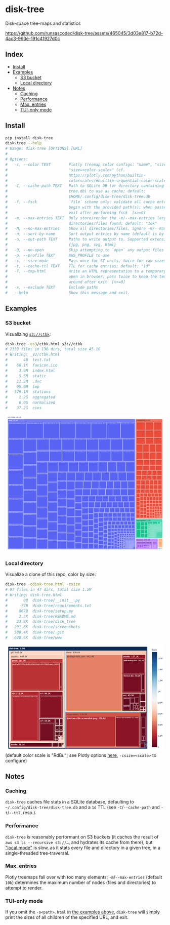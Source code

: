 # disk-tree
Disk-space tree-maps and statistics

https://github.com/runsascoded/disk-tree/assets/465045/3d03e817-b72d-4ac3-993e-191c41927d0c

## Index
<!-- toc -->
- [Install](#install)
- [Examples](#examples)
    - [S3 bucket](#s3)
    - [Local directory](#local)
- [Notes](#notes)
    - [Caching](#caching)
    - [Performance](#performance)
    - [Max. entries](#max-entries)
    - [TUI-only mode](#tui-only)
<!-- /toc -->

## Install <a id="install"></a>
```bash
pip install disk-tree
disk-tree --help
# Usage: disk-tree [OPTIONS] [URL]
#
# Options:
#   -c, --color TEXT        Plotly treemap color configs: "name", "size",
#                           "size=<color-scale>" (cf.
#                           https://plotly.com/python/builtin-
#                           colorscales/#builtin-sequential-color-scales)
#   -C, --cache-path TEXT   Path to SQLite DB (or directory containing disk-
#                           tree.db) to use as cache; default:
#                           $HOME/.config/disk-tree/disk-tree.db
#   -f, --fsck              `file` scheme only: validate all cache entries that
#                           begin with the provided path(s); when passed twice,
#                           exit after performing fsck  [x>=0]
#   -m, --max-entries TEXT  Only store/render the -m/--max-entries largest
#                           directories/files found; default: "10k"
#   -M, --no-max-entries    Show all directories/files, ignore -m/--max-entries
#   -n, --sort-by-name      Sort output entries by name (default is by size)
#   -o, --out-path TEXT     Paths to write output to. Supported extensions:
#                           {jpg, png, svg, html}
#   -O, --no-open           Skip attempting to `open` any output files
#   -p, --profile TEXT      AWS_PROFILE to use
#   -s, --size-mode         Pass once for SI units, twice for raw sizes  [x>=0]
#   -t, --cache-ttl TEXT    TTL for cache entries; default: "1d"
#   -T, --tmp-html          Write an HTML representation to a temporary file and
#                           open in browser; pass twice to keep the temp file
#                           around after exit  [x>=0]
#   -x, --exclude TEXT      Exclude paths
#   --help                  Show this message and exit.
```

## Examples <a id="examples"></a>

### S3 bucket <a id="s3"></a>
Visualizing [`s3://ctbk`](https://ctbk.s3.amazonaws.com/index.html):
```bash
disk-tree -os3/ctbk.html s3://ctbk
# 2333 files in 138 dirs, total size 45.1G
# Writing: _s3/ctbk.html
#       4B	test.txt
#    66.1K	favicon.ico
#     3.9M	index.html
#     5.5M	static
#    11.2M	.dvc
#    95.0M	tmp
#   579.1M	stations
#     1.2G	aggregated
#     6.0G	normalized
#    37.2G	csvs
```

![](screenshots/disk-tree%20ctbk%20screenshot.png)

### Local directory <a id="local"></a>
Visualize a clone of this repo, color by size:
```bash
disk-tree -odisk-tree.html -csize
# 97 files in 47 dirs, total size 1.5M
# Writing: disk-tree.html
#       0B	disk-tree/__init__.py
#      77B	disk-tree/requirements.txt
#     867B	disk-tree/setup.py
#     2.3K	disk-tree/README.md
#    23.8K	disk-tree/disk_tree
#   291.8K	disk-tree/screenshots
#   580.4K	disk-tree/.git
#   628.6K	disk-tree/www
```

![](screenshots/disk-tree%20repo%20screenshot.png)
(default color scale is "RdBu"; see Plotly options [here][plotly color scales], `-csize=<scale>` to configure)

## Notes <a id="notes"></a>

### Caching <a id="caching"></a>
`disk-tree` caches file stats in a SQLite database, defaulting to `~/.config/disk-tree/disk-tree.db` and a `1d` TTL (see `-C`/`--cache-path` and `-t`/`--ttl`, resp.).

### Performance <a id="performance"></a>
`disk-tree` is reasonably performant on S3 buckets (it caches the result of `aws s3 ls --recursive s3://…`, and hydrates its cache from there), but ["local mode"](#local) is slow, as it stats every file and directory in a given tree, in a single-threaded tree-traversal.

### Max. entries <a id="max-entries"></a>
Plotly treemaps fall over with too many elements; `-m`/`--max-entries` (default `10k`) determines the maximum number of nodes (files and directories) to attempt to render.

### TUI-only mode <a id="tui-only"></a>
If you omit the `-o<path>.html` in [the examples above](#examples), `disk-tree` will simply print the sizes of all children of the specified URL, and exit.

[plotly color scales]: https://plotly.com/python/builtin-colorscales/#builtin-sequential-color-scales
